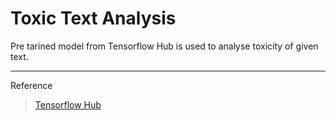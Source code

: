 # Toxic Text Analysis
Pre tarined model from Tensorflow Hub is used to analyse toxicity of given text.
***
Reference   
>[Tensorflow Hub](https://tfhub.dev/tensorflow/toxicity/1)
